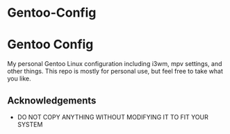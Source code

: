 # Gentoo-Config
# Gentoo Config

My personal Gentoo Linux configuration including i3wm, mpv settings, and other things. This repo is mostly for personal use, but feel free to take what you like.


## Acknowledgements

 - DO NOT COPY ANYTHING WITHOUT MODIFYING IT TO FIT YOUR SYSTEM

